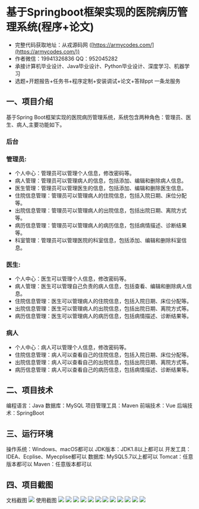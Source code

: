 基于Springboot框架实现的医院病历管理系统(程序+论文)
=
- 完整代码获取地址：从戎源码网 ([https://armycodes.com/](https://armycodes.com/))
- 作者微信：19941326836  QQ：952045282 
- 承接计算机毕业设计、Java毕业设计、Python毕业设计、深度学习、机器学习
- 选题+开题报告+任务书+程序定制+安装调试+论文+答辩ppt 一条龙服务

一、项目介绍
---
基于Spring Boot框架实现的医院病历管理系统，系统包含两种角色：管理员、医生、病人,主要功能如下。

### 后台
### 管理员:
- 个人中心：管理员可以管理个人信息，修改密码等。
- 病人管理：管理员可以管理病人的信息，包括添加、编辑和删除病人信息。
- 医生管理：管理员可以管理医生的信息，包括添加、编辑和删除医生信息。
- 住院信息管理：管理员可以管理病人的住院信息，包括入院日期、床位分配等。
- 出院信息管理：管理员可以管理病人的出院信息，包括出院日期、离院方式等。
- 病历信息管理：管理员可以管理病人的病历信息，包括病情描述、诊断结果等。
- 科室管理：管理员可以管理医院的科室信息，包括添加、编辑和删除科室信息。
  
### 医生:
- 个人中心：医生可以管理个人信息，修改密码等。
- 病人管理：医生可以管理自己负责的病人信息，包括查看、编辑和删除病人信息。
- 住院信息管理：医生可以管理病人的住院信息，包括入院日期、床位分配等。
- 出院信息管理：医生可以管理病人的出院信息，包括出院日期、离院方式等。
- 病历信息管理：医生可以管理病人的病历信息，包括病情描述、诊断结果等。


### 病人
- 个人中心：病人可以管理个人信息，修改密码等。
- 住院信息管理：病人可以查看自己的住院信息，包括入院日期、床位分配等。
- 出院信息管理：病人可以查看自己的出院信息，包括出院日期、离院方式等。
- 病历信息管理：病人可以查看自己的病历信息，包括病情描述、诊断结果等。


二、项目技术
---
编程语言：Java
数据库：MySQL
项目管理工具：Maven
前端技术：Vue
后端技术：SpringBoot

三、运行环境
---
操作系统：Windows、macOS都可以
JDK版本：JDK1.8以上都可以
开发工具：IDEA、Ecplise、Myecplise都可以
数据库: MySQL5.7以上都可以
Tomcat：任意版本都可以
Maven：任意版本都可以

四、项目截图
---
文档截图
![](limage/1.png)
使用截图
![](image/1.png)
![](image/2.png)
![](image/3.png)
![](image/4.png)
![](image/5.png)
![](image/6.png)
![](image/7.png)
![](image/8.png)
![](image/9.png)
![](image/10.png)
![](image/11.png)
![](image/12.png)
